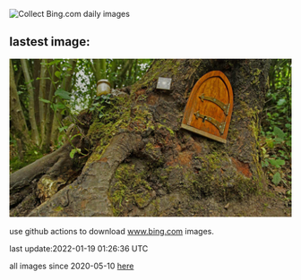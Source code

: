 ![Collect Bing.com daily images](https://github.com/counter2015/bing-daily-images/workflows/Collect%20Bing.com%20daily%20images/badge.svg)
## lastest image:
![](images/AshdownForest.jpg)

use github actions to download www.bing.com images.

last update:2022-01-19 01:26:36 UTC

all images since 2020-05-10 [here](https://github.com/counter2015/bing-daily-images/tree/master/images) 
